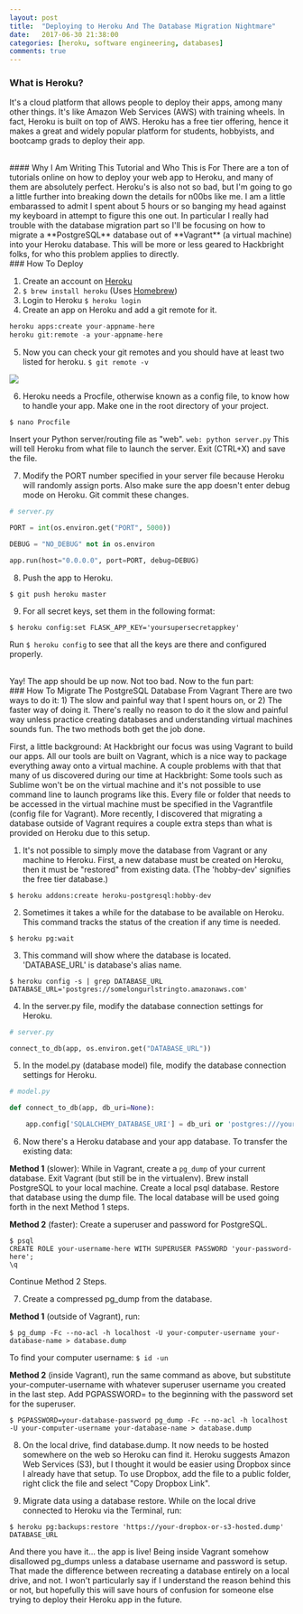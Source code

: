```yaml
---
layout: post
title:  "Deploying to Heroku And The Database Migration Nightmare"
date:   2017-06-30 21:38:00
categories: [heroku, software engineering, databases]
comments: true
---
```



### What is Heroku?
It's a cloud platform that allows people to deploy their apps, among many other things. It's like Amazon Web Services (AWS) with training wheels. In fact, Heroku is built on top of AWS. Heroku has a free tier offering, hence it makes a great and widely popular platform for students, hobbyists, and bootcamp grads to deploy their app.

<br>
#### Why I Am Writing This Tutorial and Who This is For
There are a ton of tutorials online on how to deploy your web app to Heroku, and many of them are absolutely perfect. Heroku's is also not so bad, but I'm going to go a little further into breaking down the details for n00bs like me. I am a little embarassed to admit I spent about 5 hours or so banging my head against my keyboard in attempt to figure this one out. In particular I really had trouble with the database migration part so I'll be focusing on how to migrate a **PostgreSQL** database out of **Vagrant** (a virtual machine) into your Heroku database. This will be more or less geared to Hackbright folks, for who this problem applies to directly.

<br>
### How To Deploy

1. Create an account on [Heroku][heroku]
2. `$ brew install heroku` (Uses [Homebrew][homebrew])
3. Login to Heroku `$ heroku login`
4. Create an app on Heroku and add a git remote for it.

```python
heroku apps:create your-appname-here
heroku git:remote -a your-appname-here
```

5. Now you can check your git remotes and you should have at least two listed for heroku. `$ git remote -v`

<img src="{{url}}/images/heroku/gitremote.png" class="img-responsive center-block" />

6. Heroku needs a Procfile, otherwise known as a config file, to know how to handle your app. Make one in the root directory of your project.

```
$ nano Procfile
```

Insert your Python server/routing file as "web". `web: python server.py` This will tell Heroku from what file to launch the server. Exit (CTRL+X) and save the file.

7. Modify the PORT number specified in your server file because Heroku will randomly assign ports. Also make sure the app doesn't enter debug mode on Heroku. Git commit these changes.

```python
# server.py

PORT = int(os.environ.get("PORT", 5000))

DEBUG = "NO_DEBUG" not in os.environ

app.run(host="0.0.0.0", port=PORT, debug=DEBUG)
```

8. Push the app to Heroku.

```
$ git push heroku master
```

9. For all secret keys, set them in the following format:

```
$ heroku config:set FLASK_APP_KEY='yoursupersecretappkey'
```

Run `$ heroku config` to see that all the keys are there and configured properly.

<br>
Yay! The app should be up now. Not too bad. Now to the fun part:

<br>
### How To Migrate The PostgreSQL Database From Vagrant
There are two ways to do it: 1) The slow and painful way that I spent hours on, or 2) The faster way of doing it. There's really no reason to do it the slow and painful way unless practice creating databases and understanding virtual machines sounds fun. The two methods both get the job done.

First, a little background:
At Hackbright our focus was using Vagrant to build our apps. All our tools are built on Vagrant, which is a nice way to package everything away onto a virtual machine. A couple problems with that that many of us discovered during our time at Hackbright: Some tools such as Sublime won't be on the virtual machine and it's not possible to use command line to launch programs like this. Every file or folder that needs to be accessed in the virtual machine must be specified in the Vagrantfile (config file for Vagrant). More recently, I discovered that migrating a database outside of Vagrant requires a couple extra steps than what is provided on Heroku due to this setup.

1. It's not possible to simply move the database from Vagrant or any machine to Heroku. First, a new database must be created on Heroku, then it must be "restored" from existing data. (The 'hobby-dev' signifies the free tier database.)

```
$ heroku addons:create heroku-postgresql:hobby-dev
```

2. Sometimes it takes a while for the database to be available on Heroku. This command tracks the status of the creation if any time is needed.

```
$ heroku pg:wait
```

3. This command will show where the database is located. 'DATABASE_URL' is database's alias name.

```
$ heroku config -s | grep DATABASE_URL
DATABASE_URL='postgres://somelongurlstringto.amazonaws.com'
```

4. In the server.py file, modify the database connection settings for Heroku.

```python
# server.py

connect_to_db(app, os.environ.get("DATABASE_URL"))
```

5. In the model.py (database model) file, modify the database connection settings for Heroku.

```python
# model.py

def connect_to_db(app, db_uri=None):

    app.config['SQLALCHEMY_DATABASE_URI'] = db_uri or 'postgres:///your-database-name'
```

6. Now there's a Heroku database and your app database. To transfer the existing data:

**Method 1** (slower): While in Vagrant, create a `pg_dump` of your current database. Exit Vagrant (but still be in the virtualenv). Brew install PostgreSQL to your local machine. Create a local psql database. Restore that database using the dump file. The local database will be used going forth in the next Method 1 steps.

**Method 2** (faster): Create a superuser and password for PostgreSQL.

```
$ psql
CREATE ROLE your-username-here WITH SUPERUSER PASSWORD 'your-password-here';
\q
```

Continue Method 2 Steps.

7. Create a compressed pg_dump from the database.

**Method 1** (outside of Vagrant), run:

```
$ pg_dump -Fc --no-acl -h localhost -U your-computer-username your-database-name > database.dump
```

To find your computer username: `$ id -un`

**Method 2** (inside Vagrant), run the same command as above, but substitute your-computer-username with whatever superuser username you created in the last step. Add PGPASSWORD= to the beginning with the password set for the superuser.

```
$ PGPASSWORD=your-database-password pg_dump -Fc --no-acl -h localhost -U your-computer-username your-database-name > database.dump
```

8. On the local drive, find database.dump. It now needs to be hosted somewhere on the web so Heroku can find it. Heroku suggests Amazon Web Services (S3), but I thought it would be easier using Dropbox since I already have that setup. To use Dropbox, add the file to a public folder, right click the file and select "Copy Dropbox Link".

9. Migrate data using a database restore. While on the local drive connected to Heroku via the Terminal, run:

```
$ heroku pg:backups:restore 'https://your-dropbox-or-s3-hosted.dump' DATABASE_URL
```

And there you have it... the app is live! Being inside Vagrant somehow disallowed pg_dumps unless a database username and password is setup. That made the difference between recreating a database entirely on a local drive, and not. I won't particularly say if I understand the reason behind this or not, but hopefully this will save hours of confusion for someone else trying to deploy their Heroku app in the future.


[homebrew]: https://brew.sh/
[heroku]: https://www.heroku.com/
